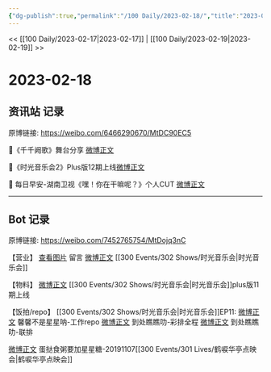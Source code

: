 ```yaml
---
{"dg-publish":true,"permalink":"/100 Daily/2023-02-18/","title":"2023-02-18","created":"2023-02-19T13:16:14.000+08:00","updated":"2023-04-11T14:46:32.000+08:00"}
---
```



<< [[100 Daily/2023-02-17\|2023-02-17]] | [[100 Daily/2023-02-19\|2023-02-19]] >>

# 2023-02-18

## 资讯站 记录

原博链接: https://weibo.com/6466290670/MtDC90EC5

💫《千千阙歌》舞台分享 [微博正文](https://m.weibo.cn/6466290670/4870509718930459)

💫《时光音乐会2》Plus版12期上线[微博正文](https://m.weibo.cn/6466290670/4870471101976425)

💫 每日早安-湖南卫视《嘿！你在干嘛呢？》个人CUT [微博正文](https://m.weibo.cn/6466290670/4870408450605461)

---
## Bot 记录

原博链接: https://weibo.com/7452765754/MtDojq3nC

【营业】
[查看图片](https://wx2.sinaimg.cn/large/0088n2Pggy1hb8166iwhkj30yi0eqdgv.jpg) 留言 [微博正文](https://m.weibo.cn/1736988591/4870238376823261) [[300 Events/302 Shows/时光音乐会\|时光音乐会]]

【物料】
[微博正文](https://m.weibo.cn/6466290670/4870471101976425) [[300 Events/302 Shows/时光音乐会\|时光音乐会]]plus版11期上线

【饭拍/repo】
[[300 Events/302 Shows/时光音乐会\|时光音乐会]]EP11:
[微博正文](https://m.weibo.cn/5100381535/4870556107938166) 馨馨不是星星呐-工作repo
[微博正文](https://m.weibo.cn/5488485092/4870236551254901) 到处瞧瞧叻-彩排全程
[微博正文](https://m.weibo.cn/5488485092/4870220701501249) 到处瞧瞧叻-联排

[微博正文](https://m.weibo.cn/6048634807/4870575644742939) 蛋挞食粥要加星星糖-20191107[[300 Events/301 Lives/鹤唳华亭点映会\|鹤唳华亭点映会]]
